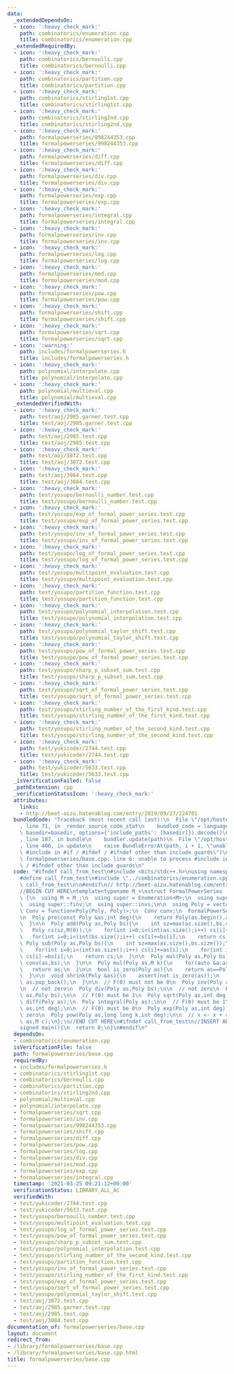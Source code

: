 ```yaml
---
data:
  _extendedDependsOn:
  - icon: ':heavy_check_mark:'
    path: combinatorics/enumeration.cpp
    title: combinatorics/enumeration.cpp
  _extendedRequiredBy:
  - icon: ':heavy_check_mark:'
    path: combinatorics/bernoulli.cpp
    title: combinatorics/bernoulli.cpp
  - icon: ':heavy_check_mark:'
    path: combinatorics/partition.cpp
    title: combinatorics/partition.cpp
  - icon: ':heavy_check_mark:'
    path: combinatorics/stirling1st.cpp
    title: combinatorics/stirling1st.cpp
  - icon: ':heavy_check_mark:'
    path: combinatorics/stirling2nd.cpp
    title: combinatorics/stirling2nd.cpp
  - icon: ':heavy_check_mark:'
    path: formalpowerseries/998244353.cpp
    title: formalpowerseries/998244353.cpp
  - icon: ':heavy_check_mark:'
    path: formalpowerseries/diff.cpp
    title: formalpowerseries/diff.cpp
  - icon: ':heavy_check_mark:'
    path: formalpowerseries/div.cpp
    title: formalpowerseries/div.cpp
  - icon: ':heavy_check_mark:'
    path: formalpowerseries/exp.cpp
    title: formalpowerseries/exp.cpp
  - icon: ':heavy_check_mark:'
    path: formalpowerseries/integral.cpp
    title: formalpowerseries/integral.cpp
  - icon: ':heavy_check_mark:'
    path: formalpowerseries/inv.cpp
    title: formalpowerseries/inv.cpp
  - icon: ':heavy_check_mark:'
    path: formalpowerseries/log.cpp
    title: formalpowerseries/log.cpp
  - icon: ':heavy_check_mark:'
    path: formalpowerseries/mod.cpp
    title: formalpowerseries/mod.cpp
  - icon: ':heavy_check_mark:'
    path: formalpowerseries/pow.cpp
    title: formalpowerseries/pow.cpp
  - icon: ':heavy_check_mark:'
    path: formalpowerseries/shift.cpp
    title: formalpowerseries/shift.cpp
  - icon: ':heavy_check_mark:'
    path: formalpowerseries/sqrt.cpp
    title: formalpowerseries/sqrt.cpp
  - icon: ':warning:'
    path: includes/formalpowerseries.h
    title: includes/formalpowerseries.h
  - icon: ':heavy_check_mark:'
    path: polynomial/interpolate.cpp
    title: polynomial/interpolate.cpp
  - icon: ':heavy_check_mark:'
    path: polynomial/multieval.cpp
    title: polynomial/multieval.cpp
  _extendedVerifiedWith:
  - icon: ':heavy_check_mark:'
    path: test/aoj/2985.garner.test.cpp
    title: test/aoj/2985.garner.test.cpp
  - icon: ':heavy_check_mark:'
    path: test/aoj/2985.test.cpp
    title: test/aoj/2985.test.cpp
  - icon: ':heavy_check_mark:'
    path: test/aoj/3072.test.cpp
    title: test/aoj/3072.test.cpp
  - icon: ':heavy_check_mark:'
    path: test/aoj/3084.test.cpp
    title: test/aoj/3084.test.cpp
  - icon: ':heavy_check_mark:'
    path: test/yosupo/bernoulli_number.test.cpp
    title: test/yosupo/bernoulli_number.test.cpp
  - icon: ':heavy_check_mark:'
    path: test/yosupo/exp_of_formal_power_series.test.cpp
    title: test/yosupo/exp_of_formal_power_series.test.cpp
  - icon: ':heavy_check_mark:'
    path: test/yosupo/inv_of_formal_power_series.test.cpp
    title: test/yosupo/inv_of_formal_power_series.test.cpp
  - icon: ':heavy_check_mark:'
    path: test/yosupo/log_of_formal_power_series.test.cpp
    title: test/yosupo/log_of_formal_power_series.test.cpp
  - icon: ':heavy_check_mark:'
    path: test/yosupo/multipoint_evaluation.test.cpp
    title: test/yosupo/multipoint_evaluation.test.cpp
  - icon: ':heavy_check_mark:'
    path: test/yosupo/partition_function.test.cpp
    title: test/yosupo/partition_function.test.cpp
  - icon: ':heavy_check_mark:'
    path: test/yosupo/polynomial_interpolation.test.cpp
    title: test/yosupo/polynomial_interpolation.test.cpp
  - icon: ':heavy_check_mark:'
    path: test/yosupo/polynomial_taylor_shift.test.cpp
    title: test/yosupo/polynomial_taylor_shift.test.cpp
  - icon: ':heavy_check_mark:'
    path: test/yosupo/pow_of_formal_power_series.test.cpp
    title: test/yosupo/pow_of_formal_power_series.test.cpp
  - icon: ':heavy_check_mark:'
    path: test/yosupo/sharp_p_subset_sum.test.cpp
    title: test/yosupo/sharp_p_subset_sum.test.cpp
  - icon: ':heavy_check_mark:'
    path: test/yosupo/sqrt_of_formal_power_series.test.cpp
    title: test/yosupo/sqrt_of_formal_power_series.test.cpp
  - icon: ':heavy_check_mark:'
    path: test/yosupo/stirling_number_of_the_first_kind.test.cpp
    title: test/yosupo/stirling_number_of_the_first_kind.test.cpp
  - icon: ':heavy_check_mark:'
    path: test/yosupo/stirling_number_of_the_second_kind.test.cpp
    title: test/yosupo/stirling_number_of_the_second_kind.test.cpp
  - icon: ':heavy_check_mark:'
    path: test/yukicoder/2744.test.cpp
    title: test/yukicoder/2744.test.cpp
  - icon: ':heavy_check_mark:'
    path: test/yukicoder/5633.test.cpp
    title: test/yukicoder/5633.test.cpp
  _isVerificationFailed: false
  _pathExtension: cpp
  _verificationStatusIcon: ':heavy_check_mark:'
  attributes:
    links:
    - http://beet-aizu.hatenablog.com/entry/2019/09/27/224701
  bundledCode: "Traceback (most recent call last):\n  File \"/opt/hostedtoolcache/Python/3.9.2/x64/lib/python3.9/site-packages/onlinejudge_verify/documentation/build.py\"\
    , line 71, in _render_source_code_stat\n    bundled_code = language.bundle(stat.path,\
    \ basedir=basedir, options={'include_paths': [basedir]}).decode()\n  File \"/opt/hostedtoolcache/Python/3.9.2/x64/lib/python3.9/site-packages/onlinejudge_verify/languages/cplusplus.py\"\
    , line 187, in bundle\n    bundler.update(path)\n  File \"/opt/hostedtoolcache/Python/3.9.2/x64/lib/python3.9/site-packages/onlinejudge_verify/languages/cplusplus_bundle.py\"\
    , line 400, in update\n    raise BundleErrorAt(path, i + 1, \"unable to process\
    \ #include in #if / #ifdef / #ifndef other than include guards\")\nonlinejudge_verify.languages.cplusplus_bundle.BundleErrorAt:\
    \ formalpowerseries/base.cpp: line 6: unable to process #include in #if / #ifdef\
    \ / #ifndef other than include guards\n"
  code: "#ifndef call_from_test\n#include <bits/stdc++.h>\nusing namespace std;\n\n\
    #define call_from_test\n#include \"../combinatorics/enumeration.cpp\"\n#undef\
    \ call_from_test\n\n#endif\n// http://beet-aizu.hatenablog.com/entry/2019/09/27/224701\n\
    //BEGIN CUT HERE\ntemplate<typename M_>\nstruct FormalPowerSeries : Enumeration<M_>\
    \ {\n  using M = M_;\n  using super = Enumeration<M>;\n  using super::fact;\n\
    \  using super::finv;\n  using super::invs;\n\n  using Poly = vector<M>;\n  using\
    \ Conv = function<Poly(Poly, Poly)>;\n  Conv conv;\n  FormalPowerSeries(Conv conv):conv(conv){}\n\
    \n  Poly pre(const Poly &as,int deg){\n    return Poly(as.begin(),as.begin()+min((int)as.size(),deg));\n\
    \  }\n\n  Poly add(Poly as,Poly bs){\n    int sz=max(as.size(),bs.size());\n \
    \   Poly cs(sz,M(0));\n    for(int i=0;i<(int)as.size();i++) cs[i]+=as[i];\n \
    \   for(int i=0;i<(int)bs.size();i++) cs[i]+=bs[i];\n    return cs;\n  }\n\n \
    \ Poly sub(Poly as,Poly bs){\n    int sz=max(as.size(),bs.size());\n    Poly cs(sz,M(0));\n\
    \    for(int i=0;i<(int)as.size();i++) cs[i]+=as[i];\n    for(int i=0;i<(int)bs.size();i++)\
    \ cs[i]-=bs[i];\n    return cs;\n  }\n\n  Poly mul(Poly as,Poly bs){\n    return\
    \ conv(as,bs);\n  }\n\n  Poly mul(Poly as,M k){\n    for(auto &a:as) a*=k;\n \
    \   return as;\n  }\n\n  bool is_zero(Poly as){\n    return as==Poly(as.size(),0);\n\
    \  }\n\n  void shrink(Poly &as){\n    assert(not is_zero(as));\n    while(as.back()==M(0))\
    \ as.pop_back();\n  }\n\n  // F(0) must not be 0\n  Poly inv(Poly as,int deg);\n\
    \n  // not zero\n  Poly div(Poly as,Poly bs);\n\n  // not zero\n  Poly mod(Poly\
    \ as,Poly bs);\n\n  // F(0) must be 1\n  Poly sqrt(Poly as,int deg);\n\n  Poly\
    \ diff(Poly as);\n  Poly integral(Poly as);\n\n  // F(0) must be 1\n  Poly log(Poly\
    \ as,int deg);\n\n  // F(0) must be 0\n  Poly exp(Poly as,int deg);\n\n  // not\
    \ zero\n  Poly pow(Poly as,long long k,int deg);\n\n  // x <- x + c\n  Poly shift(Poly\
    \ as,M c);\n};\n//END CUT HERE\n#ifndef call_from_test\n//INSERT ABOVE HERE\n\
    signed main(){\n  return 0;\n}\n#endif\n"
  dependsOn:
  - combinatorics/enumeration.cpp
  isVerificationFile: false
  path: formalpowerseries/base.cpp
  requiredBy:
  - includes/formalpowerseries.h
  - combinatorics/stirling1st.cpp
  - combinatorics/bernoulli.cpp
  - combinatorics/partition.cpp
  - combinatorics/stirling2nd.cpp
  - polynomial/multieval.cpp
  - polynomial/interpolate.cpp
  - formalpowerseries/sqrt.cpp
  - formalpowerseries/inv.cpp
  - formalpowerseries/998244353.cpp
  - formalpowerseries/shift.cpp
  - formalpowerseries/diff.cpp
  - formalpowerseries/pow.cpp
  - formalpowerseries/log.cpp
  - formalpowerseries/div.cpp
  - formalpowerseries/mod.cpp
  - formalpowerseries/exp.cpp
  - formalpowerseries/integral.cpp
  timestamp: '2021-03-25 09:21:12+09:00'
  verificationStatus: LIBRARY_ALL_AC
  verifiedWith:
  - test/yukicoder/2744.test.cpp
  - test/yukicoder/5633.test.cpp
  - test/yosupo/bernoulli_number.test.cpp
  - test/yosupo/multipoint_evaluation.test.cpp
  - test/yosupo/log_of_formal_power_series.test.cpp
  - test/yosupo/pow_of_formal_power_series.test.cpp
  - test/yosupo/sharp_p_subset_sum.test.cpp
  - test/yosupo/polynomial_interpolation.test.cpp
  - test/yosupo/stirling_number_of_the_second_kind.test.cpp
  - test/yosupo/partition_function.test.cpp
  - test/yosupo/inv_of_formal_power_series.test.cpp
  - test/yosupo/stirling_number_of_the_first_kind.test.cpp
  - test/yosupo/exp_of_formal_power_series.test.cpp
  - test/yosupo/sqrt_of_formal_power_series.test.cpp
  - test/yosupo/polynomial_taylor_shift.test.cpp
  - test/aoj/3072.test.cpp
  - test/aoj/2985.garner.test.cpp
  - test/aoj/2985.test.cpp
  - test/aoj/3084.test.cpp
documentation_of: formalpowerseries/base.cpp
layout: document
redirect_from:
- /library/formalpowerseries/base.cpp
- /library/formalpowerseries/base.cpp.html
title: formalpowerseries/base.cpp
---
```

